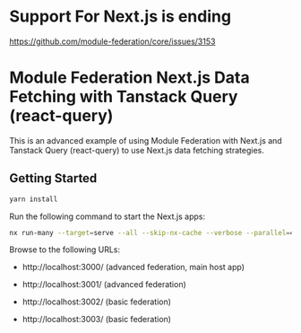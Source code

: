 # Support For Next.js is ending

https://github.com/module-federation/core/issues/3153

# Module Federation Next.js Data Fetching with Tanstack Query (react-query)

This is an advanced example of using Module Federation with Next.js and Tanstack Query (react-query) to use Next.js data fetching strategies.

## Getting Started

```bash
yarn install
```

Run the following command to start the Next.js apps:

```bash
nx run-many --target=serve --all --skip-nx-cache --verbose --parallel=4
```

Browse to the following URLs:

- http://localhost:3000/ (advanced federation, main host app)

- http://localhost:3001/ (advanced federation)

- http://localhost:3002/ (basic federation)

- http://localhost:3003/ (basic federation)
